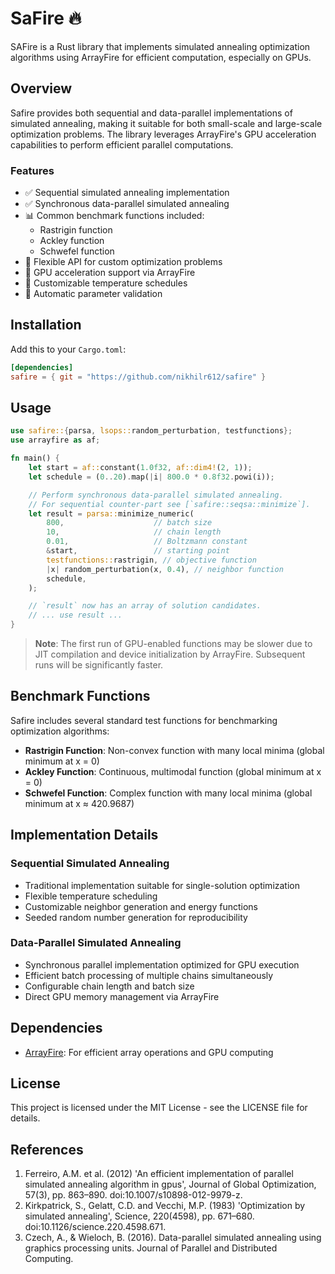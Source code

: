 # SaFire 🔥

SAFire is a Rust library that implements simulated annealing optimization algorithms using ArrayFire for efficient computation, especially on GPUs.

## Overview

Safire provides both sequential and data-parallel implementations of simulated annealing, making it suitable for both small-scale and large-scale optimization problems. The library leverages ArrayFire's GPU acceleration capabilities to perform efficient parallel computations.

### Features

- ✅ Sequential simulated annealing implementation
- ✅ Synchronous data-parallel simulated annealing
- 📊 Common benchmark functions included:
  - Rastrigin function
  - Ackley function
  - Schwefel function
- 🔧 Flexible API for custom optimization problems
- 🚀 GPU acceleration support via ArrayFire
- 🔄 Customizable temperature schedules
- 🎯 Automatic parameter validation

## Installation

Add this to your `Cargo.toml`:

```toml
[dependencies]
safire = { git = "https://github.com/nikhilr612/safire" }
```

## Usage

```rust
use safire::{parsa, lsops::random_perturbation, testfunctions};
use arrayfire as af;

fn main() {
    let start = af::constant(1.0f32, af::dim4!(2, 1));
    let schedule = (0..20).map(|i| 800.0 * 0.8f32.powi(i));

    // Perform synchronous data-parallel simulated annealing.
    // For sequential counter-part see [`safire::seqsa::minimize`].
    let result = parsa::minimize_numeric(
        800,                    // batch size
        10,                     // chain length
        0.01,                   // Boltzmann constant
        &start,                 // starting point
        testfunctions::rastrigin, // objective function
        |x| random_perturbation(x, 0.4), // neighbor function
        schedule,
    );

    // `result` now has an array of solution candidates.
    // ... use result ...
}
```

> **Note**: The first run of GPU-enabled functions may be slower due to JIT compilation and device initialization by ArrayFire. Subsequent runs will be significantly faster.

## Benchmark Functions

Safire includes several standard test functions for benchmarking optimization algorithms:

- **Rastrigin Function**: Non-convex function with many local minima (global minimum at x = 0)
- **Ackley Function**: Continuous, multimodal function (global minimum at x = 0)
- **Schwefel Function**: Complex function with many local minima (global minimum at x ≈ 420.9687)

## Implementation Details

### Sequential Simulated Annealing
- Traditional implementation suitable for single-solution optimization
- Flexible temperature scheduling
- Customizable neighbor generation and energy functions
- Seeded random number generation for reproducibility

### Data-Parallel Simulated Annealing
- Synchronous parallel implementation optimized for GPU execution
- Efficient batch processing of multiple chains simultaneously
- Configurable chain length and batch size
- Direct GPU memory management via ArrayFire

## Dependencies

- [ArrayFire](https://github.com/arrayfire/arrayfire): For efficient array operations and GPU computing

## License

This project is licensed under the MIT License - see the LICENSE file for details.

## References
1. Ferreiro, A.M. et al. (2012) 'An efficient implementation of parallel simulated annealing algorithm in gpus', Journal of Global Optimization, 57(3), pp. 863–890. doi:10.1007/s10898-012-9979-z.
2. Kirkpatrick, S., Gelatt, C.D. and Vecchi, M.P. (1983) 'Optimization by simulated annealing', Science, 220(4598), pp. 671–680. doi:10.1126/science.220.4598.671.
3. Czech, A., & Wieloch, B. (2016). Data-parallel simulated annealing using graphics processing units. Journal of Parallel and Distributed Computing.
